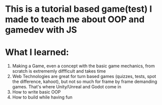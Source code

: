 # This is a tutorial based game(test) I made to teach me about OOP and gamedev with JS
# What I learned:

1. Making a Game, even a concept with the basic game mechanics, from scratch is extrememly diffficult and takes time
2. Web Technologies are great for turn based games (quizzes, tests, spot the difference, kahoot), but not so much for frame by frame demanding games. That's where Unity/Unreal and Godot come in
3. How to write basic OOP
4. How to build while having fun
